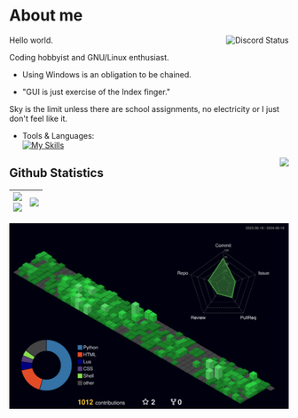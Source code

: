 # About me
<a href="https://discord.com/users/728604179186188368">
  <img align="right" src="https://lanyard.kyrie25.me/api/728604179186188368?waveColor=2a6c5f&borderRadius=15px&gradient=7E37F9-B48EF7-E568C4&bg=362d38&idleMessage=Probably%20doing%20homework%20or%20coding." alt="Discord Status">
</a>

Hello world.

Coding hobbyist and GNU/Linux enthusiast.

- Using Windows is an obligation to be chained. 

- "GUI is just exercise of the Index finger."

Sky is the limit unless there are school assignments, no electricity or I just don't feel like it.

- Tools & Languages:  
[![My Skills](https://skillicons.dev/icons?i=docker,mysql,linux,bash,neovim,git,py,md,&theme=dark)](https://skillicons.dev)

<img align='right' src="https://wakatime.com/badge/user/f541b965-608f-40b0-b814-f52e9138cf82.svg?style=for-the-badge">

## Github Statistics
<div align=center>

| <img src='https://github-readme-stats.vercel.app/api/?username=sidonthetroll&theme=aura&show_icons=true&rank_icon=percentile&hide_border=false&border_radius=5' width=450> <div style="page-break-after: always;"></div> <img src="https://streak-stats.demolab.com?user=sidonthetroll&theme=aura&border_radius=5&exclude_days=Mon,Fri" width=450> | <img src='https://github-readme-stats.vercel.app/api/top-langs/?username=sidonthetroll&theme=aura&hide_border=false&layout=pie&border_radius=5'> | 
|-|-|

</div>

![stats](./profile-3d-contrib/profile-night-green.svg)
